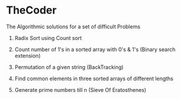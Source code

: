 # TheCoder
The Algorithmic solutions for a set of difficult Problems

1) Radix Sort using Count sort

2) Count number of 1's in a sorted array with 0's & 1's (Binary search extension)

3) Permutation of a given string (BackTracking)

4) Find common elements in three sorted arrays of different lengths

5) Generate prime numbers till n (Sieve Of Eratosthenes)
